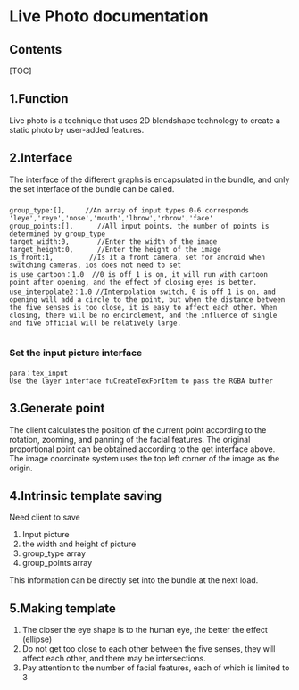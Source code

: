 # Live Photo documentation

## Contents

[TOC]



## 1.Function

Live photo is a technique that uses 2D blendshape technology to create a static photo by user-added features.

## 2.Interface

The interface of the different graphs is encapsulated in the bundle, and only the set interface of the bundle can be called.

### 

```
group_type:[],     //An array of input types 0-6 corresponds             		'leye','reye','nose','mouth','lbrow','rbrow','face'
group_points:[],	  //All input points, the number of points is determined by group_type
target_width:0,	      //Enter the width of the image
target_height:0,	  //Enter the height of the image
is_front:1,			//Is it a front camera, set for android when switching cameras, ios does not need to set
is_use_cartoon：1.0  //0 is off 1 is on, it will run with cartoon point after opening, and the effect of closing eyes is better.
use_interpolate2：1.0 //Interpolation switch, 0 is off 1 is on, and opening will add a circle to the point, but when the distance between the five senses is too close, it is easy to affect each other. When closing, there will be no encirclement, and the influence of single and five official will be relatively large.


```

### Set the input picture interface

```
para：tex_input
Use the layer interface fuCreateTexForItem to pass the RGBA buffer
```



## 3.Generate point 

The client calculates the position of the current point according to the rotation, zooming, and panning of the facial features. The original proportional point can be obtained according to the get interface above. The image coordinate system uses the top left corner of the image as the origin.

## 4.Intrinsic template saving 

Need client to save

1. Input picture
2. the width and height of picture
3. group_type array 
4. group_points array

This information can be directly set into the bundle at the next load.

## 5.Making template 

1. The closer the eye shape is to the human eye, the better the effect (ellipse)
2. Do not get too close to each other between the five senses, they will affect each other, and there may be intersections.
3. Pay attention to the number of facial features, each of which is limited to 3